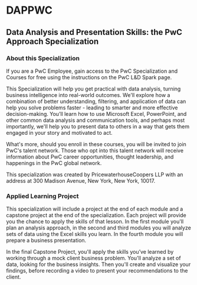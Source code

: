 # DAPPWC
## Data Analysis and Presentation Skills: the PwC Approach Specialization
### About this Specialization


If you are a PwC Employee, gain access to the PwC Specialization and Courses for free using the instructions on the PwC L&D Spark page.  

This Specialization will help you get practical with data analysis, turning business intelligence into real-world outcomes. We'll explore how a combination of better understanding, filtering, and application of data can help you solve problems faster - leading to smarter and more effective decision-making. You’ll learn how to use Microsoft Excel, PowerPoint, and other common data analysis and communication tools, and perhaps most importantly, we'll help you to present data to others in a way that gets them engaged in your story and motivated to act.

What's more, should you enroll in these courses, you will be invited to join PwC's talent network.  Those who opt into this talent network will receive  information about PwC career opportunities, thought leadership, and happenings in the PwC global network.


This specialization was created by PricewaterhouseCoopers LLP with an address at 300 Madison Avenue, New York, New York, 10017.  


### Applied Learning Project

This specialization will include a project at the end of each module and a capstone project at the end of the specialization.  Each project will provide you the chance to apply the skills of that lesson.  In the first module you'll plan an analysis approach, in the second and third modules you will analyze sets of data using the Excel skills you learn.  In the fourth module you will prepare a business presentation.

In the final Capstone Project, you'll apply the skills you’ve learned by working through a mock client business problem. You'll analyze a set of data, looking for the business insights. Then you'll create and visualize your findings, before recording a video to present your recommendations to the client.  

